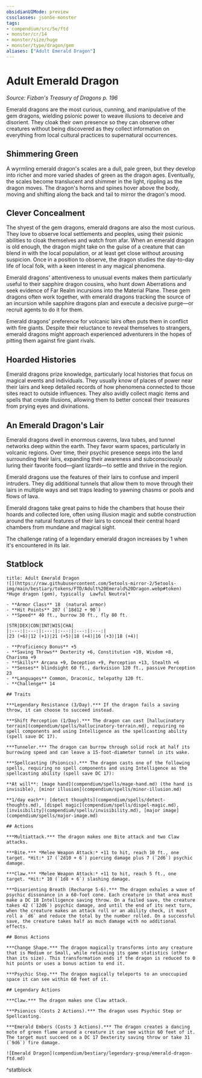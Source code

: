 ```yaml
---
obsidianUIMode: preview
cssclasses: json5e-monster
tags:
- compendium/src/5e/ftd
- monster/cr/14
- monster/size/huge
- monster/type/dragon/gem
aliases: ["Adult Emerald Dragon"]
---
```

# Adult Emerald Dragon
*Source: Fizban's Treasury of Dragons p. 196*  

Emerald dragons are the most curious, cunning, and manipulative of the gem dragons, wielding psionic power to weave illusions to deceive and disorient. They cloak their own presence so they can observe other creatures without being discovered as they collect information on everything from local cultural practices to supernatural occurrences.

## Shimmering Green

A wyrmling emerald dragon's scales are a dull, pale green, but they develop into richer and more varied shades of green as the dragon ages. Eventually, the scales become translucent and shimmer in the light, rippling as the dragon moves. The dragon's horns and spines hover above the body, moving and shifting along the back and tail to mirror the dragon's mood.

## Clever Concealment

The shyest of the gem dragons, emerald dragons are also the most curious. They love to observe local settlements and peoples, using their psionic abilities to cloak themselves and watch from afar. When an emerald dragon is old enough, the dragon might take on the guise of a creature that can blend in with the local population, or at least get close without arousing suspicion. Once in a position to observe, the dragon studies the day-to-day life of local folk, with a keen interest in any magical phenomena.

Emerald dragons' attentiveness to unusual events makes them particularly useful to their sapphire dragon cousins, who hunt down Aberrations and seek evidence of Far Realm incursions into the Material Plane. These gem dragons often work together, with emerald dragons tracking the source of an incursion while sapphire dragons plan and execute a decisive purge—or recruit agents to do it for them.

Emerald dragons' preference for volcanic lairs often puts them in conflict with fire giants. Despite their reluctance to reveal themselves to strangers, emerald dragons might approach experienced adventurers in the hopes of pitting them against fire giant rivals.

## Hoarded Histories

Emerald dragons prize knowledge, particularly local histories that focus on magical events and individuals. They usually know of places of power near their lairs and keep detailed records of how phenomena connected to those sites react to outside influences. They also avidly collect magic items and spells that create illusions, allowing them to better conceal their treasures from prying eyes and divinations.

## An Emerald Dragon's Lair

Emerald dragons dwell in enormous caverns, lava tubes, and tunnel networks deep within the earth. They favor warm spaces, particularly in volcanic regions. Over time, their psychic presence seeps into the land surrounding their lairs, expanding their awareness and subconsciously luring their favorite food—giant lizards—to settle and thrive in the region.

Emerald dragons use the features of their lairs to confuse and imperil intruders. They dig additional tunnels that allow them to move through their lairs in multiple ways and set traps leading to yawning chasms or pools and flows of lava.

Emerald dragons take great pains to hide the chambers that house their hoards and collected lore, often using illusion magic and subtle construction around the natural features of their lairs to conceal their central hoard chambers from mundane and magical sight.

The challenge rating of a legendary emerald dragon increases by 1 when it's encountered in its lair.

## Statblock

```ad-statblock
title: Adult Emerald Dragon
![](https://raw.githubusercontent.com/5etools-mirror-2/5etools-img/main/bestiary/tokens/FTD/Adult%20Emerald%20Dragon.webp#token)
*Huge dragon (gem), typically  Lawful Neutral*

- **Armor Class** 18  (natural armor)
- **Hit Points** 207 (`18d12 + 90`)
- **Speed** 40 ft., burrow 30 ft., fly 80 ft.

|STR|DEX|CON|INT|WIS|CHA|
|:---:|:---:|:---:|:---:|:---:|:---:|
|23 (+6)|12 (+1)|21 (+5)|18 (+4)|16 (+3)|18 (+4)|

- **Proficiency Bonus** +5
- **Saving Throws** Dexterity +6, Constitution +10, Wisdom +8, Charisma +9
- **Skills** Arcana +9, Deception +9, Perception +13, Stealth +6
- **Senses** blindsight 60 ft., darkvision 120 ft., passive Perception 23
- **Languages** Common, Draconic, telepathy 120 ft.
- **Challenge** 14

## Traits

***Legendary Resistance (3/Day).*** If the dragon fails a saving throw, it can choose to succeed instead.

***Shift Perception (1/Day).*** The dragon can cast [hallucinatory terrain](compendium/spells/hallucinatory-terrain.md), requiring no spell components and using Intelligence as the spellcasting ability (spell save DC 17).

***Tunneler.*** The dragon can burrow through solid rock at half its burrowing speed and can leave a 15-foot-diameter tunnel in its wake.

***Spellcasting (Psionics).*** The dragon casts one of the following spells, requiring no spell components and using Intelligence as the spellcasting ability (spell save DC 17):

**At will**: [mage hand](compendium/spells/mage-hand.md) (the hand is invisible), [minor illusion](compendium/spells/minor-illusion.md)

**1/day each**: [detect thoughts](compendium/spells/detect-thoughts.md), [dispel magic](compendium/spells/dispel-magic.md), [invisibility](compendium/spells/invisibility.md), [major image](compendium/spells/major-image.md)

## Actions

***Multiattack.*** The dragon makes one Bite attack and two Claw attacks.

***Bite.*** *Melee Weapon Attack:* +11 to hit, reach 10 ft., one target. *Hit:* 17 (`2d10 + 6`) piercing damage plus 7 (`2d6`) psychic damage.

***Claw.*** *Melee Weapon Attack:* +11 to hit, reach 5 ft., one target. *Hit:* 10 (`1d8 + 6`) slashing damage.

***Disorienting Breath (Recharge 5-6).*** The dragon exhales a wave of psychic dissonance in a 60-foot cone. Each creature in that area must make a DC 18 Intelligence saving throw. On a failed save, the creature takes 42 (`12d6`) psychic damage, and until the end of its next turn, when the creature makes an attack roll or an ability check, it must roll a `d6` and reduce the total by the number rolled. On a successful save, the creature takes half as much damage with no additional effects.

## Bonus Actions

***Change Shape.*** The dragon magically transforms into any creature that is Medium or Small, while retaining its game statistics (other than its size). This transformation ends if the dragon is reduced to 0 hit points or uses a bonus action to end it.

***Psychic Step.*** The dragon magically teleports to an unoccupied space it can see within 60 feet of it.

## Legendary Actions

***Claw.*** The dragon makes one Claw attack.

***Psionics (Costs 2 Actions).*** The dragon uses Psychic Step or Spellcasting.

***Emerald Embers (Costs 3 Actions).*** The dragon creates a dancing mote of green flame around a creature it can see within 60 feet of it. The target must succeed on a DC 17 Dexterity saving throw or take 31 (`9d6`) fire damage.

![Emerald Dragon](compendium/bestiary/legendary-group/emerald-dragon-ftd.md)
```
^statblock